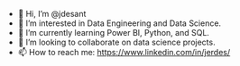 - 👋 Hi, I’m @jdesant
- 👀 I’m interested in Data Engineering and Data Science.
- 🌱 I’m currently learning Power BI, Python, and SQL.
- 💞️ I’m looking to collaborate on data science projects.
- 📫 How to reach me: https://www.linkedin.com/in/jerdes/

<!---
jdesant/jdesant is a ✨ special ✨ repository because its `README.md` (this file) appears on your GitHub profile.
You can click the Preview link to take a look at your changes.
--->
